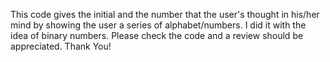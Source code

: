 
This code gives the initial and the number that the user's thought in his/her mind by showing the user a series of alphabet/numbers.
I did it with the idea of binary numbers.
Please check the code and a review should be appreciated.
Thank You!
